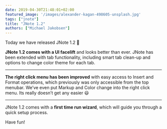```yaml
---
date: 2019-04-30T21:48:01+02:00
featured_image: '/images/alexander-kagan-498605-unsplash.jpg'
tags: ["jnote"]
title: "JNote 1.2"
authors: ["Michael Jakobsen"]
---
```


Today we have released JNote 1.2 🎉

**JNote 1.2 comes with a UI facelift** and looks better than ever.
JNote has been extended with tab functionality, including smart tab clean-up and options to change color theme for each tab.

- - - - - -

**The right click menu has been improved** with easy access to Insert and Format operations, which previously was only accessible from the top menubar. We’ve even put Markup and Color change into the right click menu. Its really doesn’t get any easier 😃

- - - - - -

JNote 1.2 comes with a **first time run wizard**, which will guide you through a quick setup process.

Have fun!